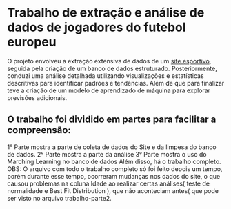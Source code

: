 # Trabalho de extração e análise de dados de jogadores do futebol europeu
O projeto envolveu a extração extensiva de dados de um [site esportivo](https://fbref.com/pt/comps/Big5/stats/jogadores/Maiores-5-Ligas-Europeias-Estatisticas), seguida pela criação de um banco de dados estruturado. Posteriormente, conduzi uma análise detalhada utilizando visualizações e estatísticas descritivas para identificar padrões e tendências. Além de que para finalizar teve a criação de um modelo de aprendizado de máquina para explorar previsões adicionais.

## O trabalho foi dividido em partes para facilitar a compreensão: 
1° Parte mostra a parte de coleta de dados do Site e da limpesa do banco de dados. 
2° Parte mostra a parte da análise 
3° Parte mostra o uso do Marching Learning no banco de dados 
Além disso, há o trabalho completo.
OBS: O arquivo com todo o trabalho completo só foi feito depois um tempo, porém durante esse tempo, ocorreram mudanças nos dados do site, o que causou problemas na coluna Idade ao realizar certas análises( teste de normalidade e Best Fit Distribution ), que não aconteciam antes( que pode ser visto no arquivo trabalho-parte2.
